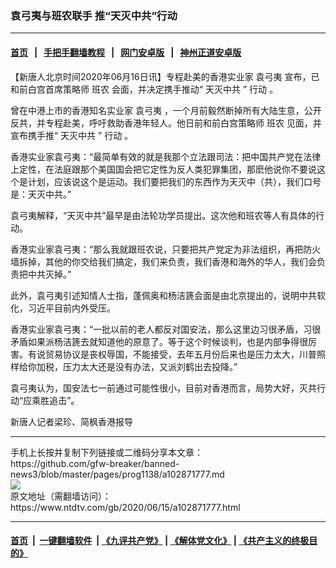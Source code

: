 ### 袁弓夷与班农联手 推“天灭中共”行动
------------------------

#### [首页](https://github.com/gfw-breaker/banned-news3/blob/master/README.md) &nbsp;&nbsp;|&nbsp;&nbsp; [手把手翻墙教程](https://github.com/gfw-breaker/guides/wiki) &nbsp;&nbsp;|&nbsp;&nbsp; [网门安卓版](https://github.com/oGate2/oGate) &nbsp;&nbsp;|&nbsp;&nbsp; [神州正道安卓版](https://github.com/SzzdOgate/update) 



<div><div class="post_content" itemprop="articleBody">
 <p>
  【新唐人北京时间2020年06月16日讯】专程赴美的香港实业家
  <ok href="https://www.ntdtv.com/gb/袁弓夷.htm">
   袁弓夷
  </ok>
  宣布，已和前白宫首席策略师
  <ok href="https://www.ntdtv.com/gb/班农.htm">
   班农
  </ok>
  会面，并决定携手推动“
  <ok href="https://www.ntdtv.com/gb/天灭中共.htm">
   天灭中共
  </ok>
  ”
  <ok href="https://www.ntdtv.com/gb/行动.htm">
   行动
  </ok>
  。
 </p>
 <p>
  曾在中港上市的香港知名实业家
  <ok href="https://www.ntdtv.com/gb/袁弓夷.htm">
   袁弓夷
  </ok>
  ，一个月前毅然断掉所有大陆生意，公开反共，并专程赴美，呼吁救助香港年轻人。他日前和前白宫策略师
  <ok href="https://www.ntdtv.com/gb/班农.htm">
   班农
  </ok>
  见面，并宣布携手推“
  <ok href="https://www.ntdtv.com/gb/天灭中共.htm">
   天灭中共
  </ok>
  ”
  <ok href="https://www.ntdtv.com/gb/行动.htm">
   行动
  </ok>
  。
 </p>
 <p>
  香港实业家袁弓夷：“最简单有效的就是我那个立法跟司法：把中国共产党在法律上定性，在法庭跟那个美国国会把它定性为反人类犯罪集团，那麽他说你不要说这个是计划，应该说这个是运动。我们要把我们的东西作为天灭中（共），我们口号是：天灭中共。”
 </p>
 <p>
  袁弓夷解释，“天灭中共”最早是由法轮功学员提出。这次他和班农等人有具体的行动。
 </p>
 <p>
  香港实业家袁弓夷：“那么我就跟班农说，只要把共产党定为非法组织，再把防火墙拆掉，其他的你交给我们搞定，我们来负责，我们香港和海外的华人，我们会负责把中共灭掉。”
 </p>
 <p>
  此外，袁弓夷引述知情人士指，蓬佩奥和杨洁篪会面是由北京提出的，说明中共软化，习近平目前内外受压。
 </p>
 <p>
  香港实业家袁弓夷：“一批以前的老人都反对国安法，那么这里边习很矛盾，习很矛盾如果派杨洁篪去就知道他的原意了。等于这个时候谈判，也是内部争得很厉害。有说贸易协议是丧权辱国，不能接受，去年五月份后来也是压力太大，川普照样给你加税，压力太大还是没有办法，又派刘鹤出去投降。”
 </p>
 <p>
  袁弓夷认为，国安法七一前通过可能性很小，目前对香港而言，局势大好，灭共行动“应乘胜追击”。
 </p>
 <p>
  新唐人记者梁珍、简枫香港报导
 </p>
 <div class="single_ad">
 </div>
</div>
</div>
<hr/>
手机上长按并复制下列链接或二维码分享本文章：<br/>
https://github.com/gfw-breaker/banned-news3/blob/master/pages/prog1138/a102871777.md <br/>
<a href='https://github.com/gfw-breaker/banned-news3/blob/master/pages/prog1138/a102871777.md'><img src='https://github.com/gfw-breaker/banned-news3/blob/master/pages/prog1138/a102871777.md.png'/></a> <br/>
原文地址（需翻墙访问）：https://www.ntdtv.com/gb/2020/06/15/a102871777.html


------------------------
#### [首页](https://github.com/gfw-breaker/banned-news3/blob/master/README.md) &nbsp;|&nbsp; [一键翻墙软件](https://github.com/gfw-breaker/nogfw/blob/master/README.md) &nbsp;| [《九评共产党》](https://github.com/gfw-breaker/9ping.md/blob/master/README.md#九评之一评共产党是什么) | [《解体党文化》](https://github.com/gfw-breaker/jtdwh.md/blob/master/README.md) | [《共产主义的终极目的》](https://github.com/gfw-breaker/gczydzjmd.md/blob/master/README.md)


<img src='http://gfw-breaker.win/banned-news3/pages/prog1138/a102871777.md' width='0px' height='0px'/>